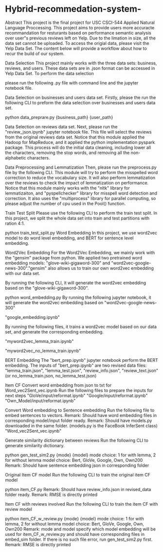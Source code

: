 # Hybrid-recommedation-system-

Abstract
This project is the final project for USC CSCI-544 Applied Natural Language Proccessing. This project aims to provide users more accuracte recommandation for resturants based on performance semantic analysis over user"s previous reviews left on Yelp. Due to the limation in size, all the data set cannot be uploaded. To access the origial data, please visit the Yelp Data Set. The content below will provide a workflow about how to recur the build of our system.

Data Selection
This project mainly works with the three data sets: business, reviews, and users. These data sets are in .json format can be accessed in Yelp Data Set. To perform the data selection

please run the following .py file with command line and the jupyter notebook file.

Data Selection on businesses and users data set.
Firstly, please the run the following CLI to preform the data selection over businesses and users data set.

 python data_preprare.py {business_path} {user_path}

Data Selection on reviews data set.
Next, please run the "review_json.ipynb" jupyter notebook file. This file will select the reviews from the original reviews data set. Notice that this module applied the Hadoop for MapReduce, and it applied the python implementation pyspark package. This process will do the initial data cleaning, including lower all the characters, removing the stop words, and removing all the non-alphabetic characters.

Data Preprocessing and Lemmatization
Then, please run the preprocess.py file by the following CLI. This module will try to perform the misspelled word correction to reduce the vocabulary size. It will also perform lemmatization over the reviews to check the impact of lemmatization on performance. Notice that this module mainly works with the "nltk" library for lemmatizaiton, and "pyspellchecker" library for misspell word detection and correction. It also uses the "multiprocess" library for parallel computing, so please adjust the number of cpu used in the Pool() function.

Train Test Split
Please use the following CLI to perform the train test split. In this project, we split the whole data set into train and test partitions with ration 4:1.

python train_test_split.py
Word Embedding
In this project, we use word2vec model to do word level embedding, and BERT for sentence level embedding.

Word2Vec Embedding
For the Word2Vec Embedding, we mainly work with the "gensim" package from python. We applied two pretrained word embedding models: "glove-wiki-gigaword-300" and "word2vec-google-news-300"."gensim" also allows us to train our own word2vec embedding with our data set.

By running the following CLI, it will generate the word2vec embedding based on the "glove-wiki-gigaword-300".

python word_embedding.py
By running the following jupyter notebook, it will generate the word2vec embedding based on "word2vec-google-news-300"

"google_embedding.ipynb"

By running the following files, it trains a word2vec model based on our data set, and generate the corresponding embedding.

"myword2vec_lemma_train.ipynb"

"myword2vec_no_lemma_train.ipynb"

BERT Embedding
The "bert_prep.ipynb" jupyter notebook perform the BERT embedding. The inputs of "bert_prep.ipynb" are two revised data files: "lemma_train.json", "lemma_test.json", "review_info.json", "review_text.json" (or no_lemma_train.json, no_lemma_test.json)

Item CF
Convert word embedding from json to txt for Word_vec2Sent_vec.ipynb
Run the following files to prepare the inputs for next steps "GloVe/input/reformat.ipynb" "Google/input/reformat.ipynb" "Own_Model/input/reformat.ipynb"

Convert Word embedding to Sentence embedding
Run the following file to embed sentences to vectors. Remark: Should have word embedding files in corresponding model/input folder ready. Remark: Should have models.py downloaded in the same folder. (models.py is the FaceBook InferSent class) "Word_vec2Sent_vec.ipynb"

Generate similarity dictionary between reviews
Run the following CLI to generate similarity dictionary.

python gen_test_sim2.py {mode} {model}
mode choice: 1 for with lemma, 2 for without lemma model choice: Bert, GloVe, Google, Own, Own200 Remark: Should have sentence embedding json in corresponding folder

Original Item CF model
Run the following CLI to train the original item CF model

 python item_CF.py
Remark: Should have review_info.json in revised_data folder ready. Remark: RMSE is directly printed

Item CF with reviews involved
Run the following CLI to train the item CF with review model

 python item_CF_w_review.py {mode} {model}
mode choice: 1 for with lemma, 2 for without lemma model choice: Bert, GloVe, Google, Own, Own200 Remark: mode and model specify which model embedding will be used for item_CF_w_review.py and should have corresponding files in embed_sim folder. If there is no such file error, run gen_test_sim2.py first. Remark: RMSE is directly printed
